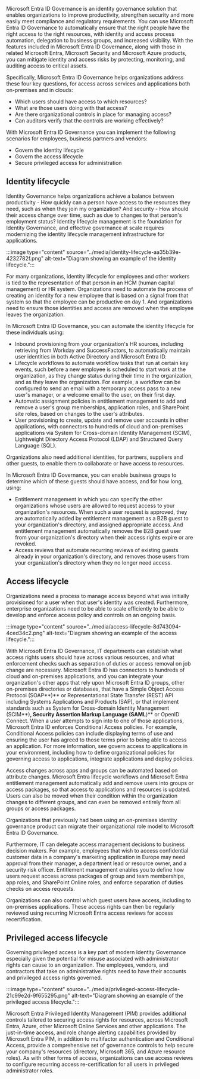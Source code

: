 Microsoft Entra ID Governance is an identity governance solution that enables organizations to improve productivity, strengthen security and more easily meet compliance and regulatory requirements. You can use Microsoft Entra ID Governance to automatically ensure that the right people have the right access to the right resources, with identity and access process automation, delegation to business groups, and increased visibility. With the features included in Microsoft Entra ID Governance, along with those in related Microsoft Entra, Microsoft Security and Microsoft Azure products, you can mitigate identity and access risks by protecting, monitoring, and auditing access to critical assets.

Specifically, Microsoft Entra ID Governance helps organizations address these four key questions, for access across services and applications both on-premises and in clouds:

 -  Which users should have access to which resources?<br>
 -  What are those users doing with that access?
 -  Are there organizational controls in place for managing access?
 -  Can auditors verify that the controls are working effectively?

With Microsoft Entra ID Governance you can implement the following scenarios for employees, business partners and vendors:

 -  Govern the identity lifecycle<br>
 -  Govern the access lifecycle
 -  Secure privileged access for administration

## Identity lifecycle

Identity Governance helps organizations achieve a balance between productivity - How quickly can a person have access to the resources they need, such as when they join my organization? And security - How should their access change over time, such as due to changes to that person's employment status? Identity lifecycle management is the foundation for Identity Governance, and effective governance at scale requires modernizing the identity lifecycle management infrastructure for applications.

:::image type="content" source="../media/identity-lifecycle-aa35b39e-4232782f.png" alt-text="Diagram showing an example of the identity lifecycle.":::


For many organizations, identity lifecycle for employees and other workers is tied to the representation of that person in an HCM (human capital management) or HR system. Organizations need to automate the process of creating an identity for a new employee that is based on a signal from that system so that the employee can be productive on day 1. And organizations need to ensure those identities and access are removed when the employee leaves the organization.

In Microsoft Entra ID Governance, you can automate the identity lifecycle for these individuals using:

 -  Inbound provisioning from your organization's HR sources, including retrieving from Workday and SuccessFactors, to automatically maintain user identities in both Active Directory and Microsoft Entra ID.<br>
 -  Lifecycle workflows to automate workflow tasks that run at certain key events, such before a new employee is scheduled to start work at the organization, as they change status during their time in the organization, and as they leave the organization. For example, a workflow can be configured to send an email with a temporary access pass to a new user's manager, or a welcome email to the user, on their first day.
 -  Automatic assignment policies in entitlement management to add and remove a user's group memberships, application roles, and SharePoint site roles, based on changes to the user's attributes.
 -  User provisioning to create, update and remove user accounts in other applications, with connectors to hundreds of cloud and on-premises applications via System for Cross-domain Identity Management (SCIM), Lightweight Directory Access Protocol (LDAP) and Structured Query Language (SQL).

Organizations also need additional identities, for partners, suppliers and other guests, to enable them to collaborate or have access to resources.

In Microsoft Entra ID Governance, you can enable business groups to determine which of these guests should have access, and for how long, using:

 -  Entitlement management in which you can specify the other organizations whose users are allowed to request access to your organization's resources. When such a user request is approved, they are automatically added by entitlement management as a B2B guest to your organization's directory, and assigned appropriate access. And entitlement management automatically removes the B2B guest user from your organization's directory when their access rights expire or are revoked.<br>
 -  Access reviews that automate recurring reviews of existing guests already in your organization's directory, and removes those users from your organization's directory when they no longer need access.

## Access lifecycle

Organizations need a process to manage access beyond what was initially provisioned for a user when that user's identity was created. Furthermore, enterprise organizations need to be able to scale efficiently to be able to develop and enforce access policy and controls on an ongoing basis.

:::image type="content" source="../media/access-lifecycle-8d743094-4ced34c2.png" alt-text="Diagram showing an example of the access lifecycle.":::


With Microsoft Entra ID Governance, IT departments can establish what access rights users should have across various resources, and what enforcement checks such as separation of duties or access removal on job change are necessary. Microsoft Entra ID has connectors to hundreds of cloud and on-premises applications, and you can integrate your organization's other apps that rely upon Microsoft Entra ID groups, other on-premises directories or databases, that have a Simple Object Access Protocol (SOAP\*\*)\*\* or Representational State Transfer (REST) API including Systems Applications and Products (SAP), or that implement standards such as System for Cross-domain Identity Management (SCIM\*\*)**, Security Assertion Markup Language (SAML**)\*\* or OpenID Connect. When a user attempts to sign into to one of those applications, Microsoft Entra ID enforces Conditional Access policies. For example, Conditional Access policies can include displaying terms of use and ensuring the user has agreed to those terms prior to being able to access an application. For more information, see govern access to applications in your environment, including how to define organizational policies for governing access to applications, integrate applications and deploy policies.

Access changes across apps and groups can be automated based on attribute changes. Microsoft Entra lifecycle workflows and Microsoft Entra entitlement management automatically add and remove users into groups or access packages, so that access to applications and resources is updated. Users can also be moved when their condition within the organization changes to different groups, and can even be removed entirely from all groups or access packages.

Organizations that previously had been using an on-premises identity governance product can migrate their organizational role model to Microsoft Entra ID Governance.

Furthermore, IT can delegate access management decisions to business decision makers. For example, employees that wish to access confidential customer data in a company's marketing application in Europe may need approval from their manager, a department lead or resource owner, and a security risk officer. Entitlement management enables you to define how users request access across packages of group and team memberships, app roles, and SharePoint Online roles, and enforce separation of duties checks on access requests.

Organizations can also control which guest users have access, including to on-premises applications. These access rights can then be regularly reviewed using recurring Microsoft Entra access reviews for access recertification.

## Privileged access lifecycle

Governing privileged access is a key part of modern Identity Governance especially given the potential for misuse associated with administrator rights can cause to an organization. The employees, vendors, and contractors that take on administrative rights need to have their accounts and privileged access rights governed.

:::image type="content" source="../media/privileged-access-lifecycle-21c99e2d-9f655295.png" alt-text="Diagram showing an example of the privileged access lifecycle.":::


Microsoft Entra Privileged Identity Management (PIM) provides additional controls tailored to securing access rights for resources, across Microsoft Entra, Azure, other Microsoft Online Services and other applications. The just-in-time access, and role change alerting capabilities provided by Microsoft Entra PIM, in addition to multifactor authentication and Conditional Access, provide a comprehensive set of governance controls to help secure your company's resources (directory, Microsoft 365, and Azure resource roles). As with other forms of access, organizations can use access reviews to configure recurring access re-certification for all users in privileged administrator roles.
